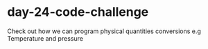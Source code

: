 # day-24-code-challenge
Check out how  we can program physical quantities conversions e.g Temperature and pressure
